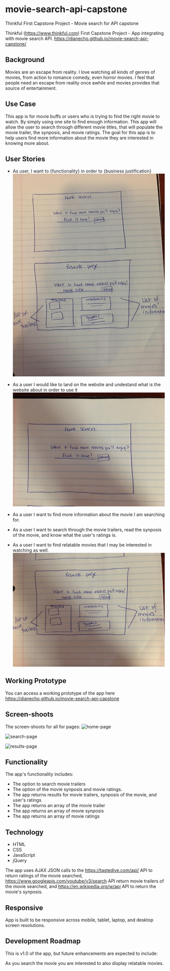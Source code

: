 # movie-search-api-capstone
Thinkful First Capstone Project - Movie search for API capstone

Thinkful (https://www.thinkful.com) First Capstone Project - App integrating with movie search API.
https://dianecho.github.io/movie-search-api-capstone/


## Background
Movies are an escape from reality. I love watching all kinds of genres of movies, from action to romance comedy, even horror movies. I feel that people need an escape from reality once awhile and movies provides that source of entertainment.

## Use Case
This app is for movie buffs or users who is trying to find the right movie to watch. By simply using one site to find enough information. This app will allow the user to search through different movie titles, that will populate the movie trailer, the synposis, and movie ratings. The goal for this app is to help users find more information about the movie they are interested in knowing more about.

<!--![Use Case](https://github.com/bgerardi20/pet-adoption-api-capstone/blob/master/github-images/IMG_1631.jpg)-->


## User Stories
* As user, I want to {functionality} in order to {business justification}
![Use Case](https://github.com/DianeCho/movie-search-api-capstone/blob/master/github-images/functionality.jpg)

* As a user I would like to land on the website and undestand what is the website about in order to use it
![Use Case](https://github.com/DianeCho/movie-search-api-capstone/blob/master/github-images/home-screen.JPG)

* As a user I want to find more information about the movie I am searching for.
* As a user I want to search through the movie trailers, read the synposis of the movie, and know what the user's ratings is.
* As a user I want to find relatable movies that I may be interested in watching as well.
![Use Case](https://github.com/DianeCho/movie-search-api-capstone/blob/master/github-images/results-page.JPG)





## Working Prototype

You can access a working prototype of the app here https://dianecho.github.io/movie-search-api-capstone


## Screen-shoots
The screen-shoots for all for pages:
![home-page](https://github.com/DianeCho/movie-search-api-capstone/github-images/git-home-screen.png)

![search-page](https://github.com/DianeCho/movie-search-api-capstone/github-images/git-functionality.png)

![results-page](https://github.com/DianeCho/movie-search-api-capstone/github-images/git-results-page.png)



## Functionality
The app's functionality includes:
* The option to search movie trailers
* The option of the movie synposis and movie ratings.
* The app returns results for movie trailers, synposis of the movie, and user's ratings
* The app returns an array of the movie trailer
* The app returns an array of movie synposis
* The app returns an array of movie ratings


## Technology
* HTML
* CSS
* JavaScript
* jQuery

The app uses AJAX JSON calls to the https://tastedive.com/api/ API to return ratings of the movie searched, https://www.googleapis.com/youtube/v3/search API return movie trailers of the movie searched, and https://en.wikipedia.org/w/api API to return the movie's synposis.

## Responsive
App is built to be responsive across mobile, tablet, laptop, and desktop screen resolutions.

## Development Roadmap
This is v1.0 of the app, but future enhancements are expected to include:

As you search the movie you are interested to also display relatable movies.


